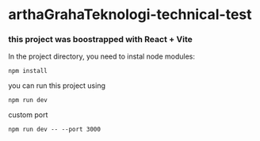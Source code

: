 # arthaGrahaTeknologi-technical-test
### this project was boostrapped with React + Vite

In the project directory, you need to instal node modules:

```
npm install
```

you can run this project using

```
npm run dev
```

custom port

```
npm run dev -- --port 3000
```
